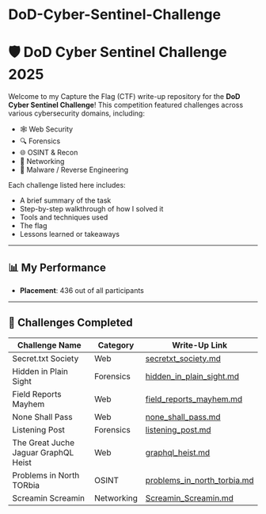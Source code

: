 # DoD-Cyber-Sentinel-Challenge
# 🛡️ DoD Cyber Sentinel Challenge 2025

Welcome to my Capture the Flag (CTF) write-up repository for the **DoD Cyber Sentinel Challenge**! This competition featured challenges across various cybersecurity domains, including:

- 🕸️ Web Security  
- 🔍 Forensics  
- 🌐 OSINT & Recon  
- 📡 Networking  
- 🧬 Malware / Reverse Engineering  

Each challenge listed here includes:
- A brief summary of the task  
- Step-by-step walkthrough of how I solved it  
- Tools and techniques used  
- The flag 
- Lessons learned or takeaways  

---

## 📊 My Performance

- **Placement**: 436 out of all participants  

---

## 📂 Challenges Completed

| Challenge Name                       | Category     |         Write-Up Link                                     |
|--------------------------------------|--------------|-----------------------------------------------------------|
| Secret.txt Society                   | Web          | [secretxt_society.md](secretxt_society.md)                |
| Hidden in Plain Sight                | Forensics    | [hidden_in_plain_sight.md](hidden_in_plain_sight.md)      |
| Field Reports Mayhem                 | Web          | [field_reports_mayhem.md](field_reports_mayhem.md)        |
| None Shall Pass                      | Web          | [none_shall_pass.md](none_shall_pass.md)                  |
| Listening Post                       | Forensics    | [listening_post.md](listening_post.md)                    |
| The Great Juche Jaguar GraphQL Heist | Web          | [graphql_heist.md](graphql_heist.md)                      |
| Problems in North TORbia             | OSINT        | [problems_in_north_torbia.md](problems_in_north_torbia.md)|
| Screamin Screamin                    | Networking   | [Screamin_Screamin.md](Screamin_Screamin.md)              |














